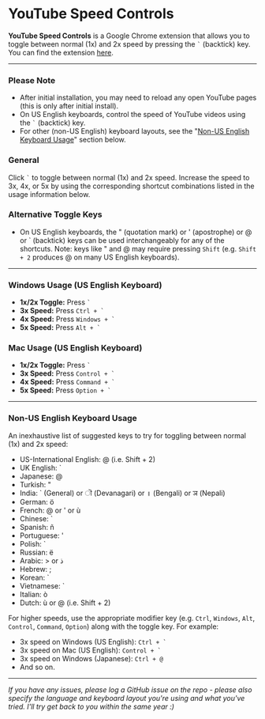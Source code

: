 # YouTube Speed Controls

**YouTube Speed Controls** is a Google Chrome extension that allows you to toggle between normal (1x) and 2x speed by pressing the <code>`</code> (backtick) key. You can find the extension [here](https://chrome.google.com/webstore/detail/youtube-speed-controls/naalfmaaomhjpbndelnlijacdniggpjn).

---

### Please Note

- After initial installation, you may need to reload any open YouTube pages (this is only after initial install).
- On US English keyboards, control the speed of YouTube videos using the <code>&#96;</code> (backtick) key.
- For other (non-US English) keyboard layouts, see the "[Non-US English Keyboard Usage](#non-us-english-keyboard-usage)" section below.

### General

Click <code>&#96;</code> to toggle between normal (1x) and 2x speed. Increase the speed to 3x, 4x, or 5x by using the corresponding shortcut combinations listed in the usage information below.

### Alternative Toggle Keys

- On US English keyboards, the " (quotation mark) or ' (apostrophe) or @ or ` (backtick) keys can be used interchangeably for any of the shortcuts. Note: keys like " and @ may require pressing <code>Shift</code> (e.g. <code>Shift + 2</code> produces @ on many US English keyboards).

---

### Windows Usage (US English Keyboard)

- **1x/2x Toggle:** Press <code>&#96;</code>
- **3x Speed:** Press <code>Ctrl + &#96;</code>
- **4x Speed:** Press <code>Windows + &#96;</code>
- **5x Speed:** Press <code>Alt + &#96;</code>

### Mac Usage (US English Keyboard)

- **1x/2x Toggle:** Press <code>&#96;</code>
- **3x Speed:** Press <code>Control + &#96;</code>
- **4x Speed:** Press <code>Command + &#96;</code>
- **5x Speed:** Press <code>Option + &#96;</code>

---

### Non-US English Keyboard Usage

An inexhaustive list of suggested keys to try for toggling between normal (1x) and 2x speed:

- US-International English: @ (i.e. Shift + 2)
- UK English: `
- Japanese: @
- Turkish: "
- India: ` (General) or ॊ (Devanagari) or ॥ (Bengali) or ञ (Nepali)
- German: ö
- French: @ or ' or ù
- Chinese: `
- Spanish: ñ
- Portuguese: '
- Polish: `
- Russian: ё
- Arabic: > or ذ
- Hebrew: ;
- Korean: `
- Vietnamese: `
- Italian: ò
- Dutch: ù or @ (i.e. Shift + 2)

For higher speeds, use the appropriate modifier key (e.g. <code>Ctrl</code>, <code>Windows</code>, <code>Alt</code>, <code>Control</code>, <code>Command</code>, <code>Option</code>) along with the toggle key. For example:

- 3x speed on Windows (US English): <code>Ctrl + &#96;</code>
- 3x speed on Mac (US English): <code>Control + &#96;</code>
- 3x speed on Windows (Japanese): <code>Ctrl + @</code>
- And so on.

---

_If you have any issues, please log a GitHub issue on the repo - please also specify the language and keyboard layout you're using and what you've tried. I'll try get back to you within the same year :)_
